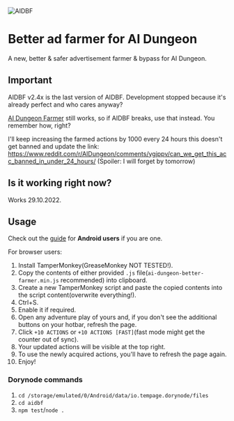 <img src="https://komarev.com/ghpvc/?username=AIDBF&label=Funny and useless counter&color=0099ff&style=flat" alt="AIDBF" />

# Better ad farmer for AI Dungeon
A new, better & safer advertisement farmer & bypass for AI Dungeon.

## Important
AIDBF v2.4x is the last version of AIDBF. Development stopped because it's already perfect and who cares anyway?

[AI Dungeon Farmer](https://github.com/Alluseri/ai-dungeon-farmer) still works, so if AIDBF breaks, use that instead. You remember how, right?

I'll keep increasing the farmed actions by 1000 every 24 hours this doesn't get banned and update the link: https://www.reddit.com/r/AIDungeon/comments/ygjppv/can_we_get_this_acc_banned_in_under_24_hours/
(Spoiler: I will forget by tomorrow)

## Is it working right now?
Works 29.10.2022.

## Usage
Check out the [guide](https://youtu.be/vEd1EaMEhl0) for **Android users** if you are one.

For browser users:
1. Install TamperMonkey(GreaseMonkey NOT TESTED!).
2. Copy the contents of either provided `.js` file(`ai-dungeon-better-farmer.min.js` recommended) into clipboard.
3. Create a new TamperMonkey script and paste the copied contents into the script content(overwrite everything!).
4. Ctrl+S.
5. Enable it if required.
6. Open any adventure play of yours and, if you don't see the additional buttons on your hotbar, refresh the page.
7. Click `+10 ACTIONS` or `+10 ACTIONS [FAST]`(fast mode might get the counter out of sync).
8. Your updated actions will be visible at the top right.
9. To use the newly acquired actions, you'll have to refresh the page again.
10. Enjoy!

### Dorynode commands
1. `cd /storage/emulated/0/Android/data/io.tempage.dorynode/files`
2. `cd aidbf`
3. `npm test`/`node .`
